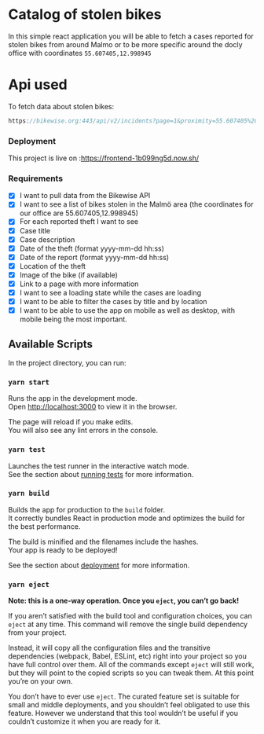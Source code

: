 # Catalog of stolen bikes
In this simple react application you will be able to fetch a cases reported for stolen bikes from around Malmo or to be more specific around the docly office with coordinates `55.607405,12.998945`

# Api used 

To fetch data about stolen bikes:

```js
https://bikewise.org:443/api/v2/incidents?page=1&proximity=55.607405%2C12.998945&proximity_square=100
```

### Deployment

This project is live on :https://frontend-1b099ng5d.now.sh/

### Requirements 
- [x] I want to pull data from the Bikewise API
- [x] I want to see a list of bikes stolen in the Malmö area (the coordinates for our office are 55.607405,12.998945)
- [x] For each reported theft I want to see
- [x] Case title
- [x] Case description
- [x] Date of the theft (format yyyy-mm-dd hh:ss)
- [x] Date of the report (format yyyy-mm-dd hh:ss)
- [x] Location of the theft
- [x] Image of the bike (if available)
- [x] Link to a page with more information
- [x] I want to see a loading state while the cases are loading
- [x] I want to be able to filter the cases by title and by location
- [x] I want to be able to use the app on mobile as well as desktop, with mobile being the most important.

## Available Scripts

In the project directory, you can run:

### `yarn start`

Runs the app in the development mode.<br />
Open [http://localhost:3000](http://localhost:3000) to view it in the browser.

The page will reload if you make edits.<br />
You will also see any lint errors in the console.

### `yarn test`

Launches the test runner in the interactive watch mode.<br />
See the section about [running tests](https://facebook.github.io/create-react-app/docs/running-tests) for more information.

### `yarn build`

Builds the app for production to the `build` folder.<br />
It correctly bundles React in production mode and optimizes the build for the best performance.

The build is minified and the filenames include the hashes.<br />
Your app is ready to be deployed!

See the section about [deployment](https://facebook.github.io/create-react-app/docs/deployment) for more information.

### `yarn eject`

**Note: this is a one-way operation. Once you `eject`, you can’t go back!**

If you aren’t satisfied with the build tool and configuration choices, you can `eject` at any time. This command will remove the single build dependency from your project.

Instead, it will copy all the configuration files and the transitive dependencies (webpack, Babel, ESLint, etc) right into your project so you have full control over them. All of the commands except `eject` will still work, but they will point to the copied scripts so you can tweak them. At this point you’re on your own.

You don’t have to ever use `eject`. The curated feature set is suitable for small and middle deployments, and you shouldn’t feel obligated to use this feature. However we understand that this tool wouldn’t be useful if you couldn’t customize it when you are ready for it.
